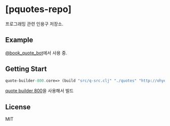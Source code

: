 # [pquotes-repo]

프로그래밍 관련 인용구 저장소. 

## Example

[@book\_quote\_bot](https://twitter.com/book_quote_bot)에서 사용 중.

## Getting Start

``` clojure
quote-builder-800.core=> (build "src/q-src.clj" "./quotes" "http://ohyecloudy.github.io/pquotes-repo/quotes/")
```

[quote builder 800](https://github.com/ohyecloudy/tbot-800)을 사용해서 빌드

## License

MIT
